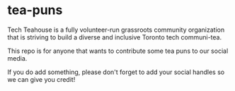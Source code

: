 # tea-puns

Tech Teahouse is a fully volunteer-run grassroots community organization that is striving to build a diverse and inclusive Toronto tech communi-tea. 

This repo is for anyone that wants to contribute some tea puns to our social media.

If you do add something, please don't forget to add your social handles so we can give you credit!
